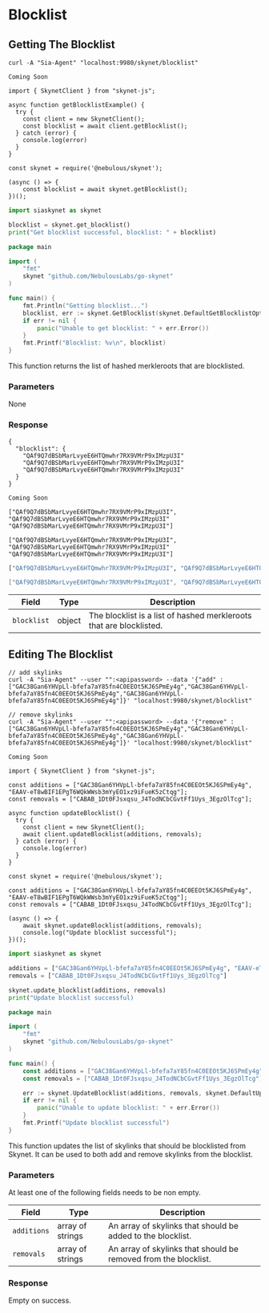 # Blocklist

## Getting The Blocklist

```shell--curl
curl -A "Sia-Agent" "localhost:9980/skynet/blocklist"
```

```shell--cli
Coming Soon
```

```javascript--browser
import { SkynetClient } from "skynet-js";

async function getBlocklistExample() {
  try {
    const client = new SkynetClient();
    const blocklist = await client.getBlocklist();
  } catch (error) {
    console.log(error)
  }
}
```

```javascript--node
const skynet = require('@nebulous/skynet');

(async () => {
	const blocklist = await skynet.getBlocklist();
})();
```

```python
import siaskynet as skynet

blocklist = skynet.get_blocklist()
print("Get blocklist successful, blocklist: " + blocklist)
```

```go
package main

import (
	"fmt"
	skynet "github.com/NebulousLabs/go-skynet"
)

func main() {
	fmt.Println("Getting blocklist...")
	blocklist, err := skynet.GetBlocklist(skynet.DefaultGetBlocklistOptions)
	if err != nil {
		panic("Unable to get blocklist: " + err.Error())
	}
	fmt.Printf("Blocklist: %v\n", blocklist)
}
```

This function returns the list of hashed merkleroots that are blocklisted.

### Parameters

None

### Response

```shell--curl
{
  "blocklist": {
    "QAf9Q7dBSbMarLvyeE6HTQmwhr7RX9VMrP9xIMzpU3I"
    "QAf9Q7dBSbMarLvyeE6HTQmwhr7RX9VMrP9xIMzpU3I"
    "QAf9Q7dBSbMarLvyeE6HTQmwhr7RX9VMrP9xIMzpU3I"
  }
}
```

```shell--cli
Coming Soon
```

```javascript--browser
["QAf9Q7dBSbMarLvyeE6HTQmwhr7RX9VMrP9xIMzpU3I", "QAf9Q7dBSbMarLvyeE6HTQmwhr7RX9VMrP9xIMzpU3I" "QAf9Q7dBSbMarLvyeE6HTQmwhr7RX9VMrP9xIMzpU3I"]
```

```javascript--node
["QAf9Q7dBSbMarLvyeE6HTQmwhr7RX9VMrP9xIMzpU3I", "QAf9Q7dBSbMarLvyeE6HTQmwhr7RX9VMrP9xIMzpU3I" "QAf9Q7dBSbMarLvyeE6HTQmwhr7RX9VMrP9xIMzpU3I"]
```

```python
["QAf9Q7dBSbMarLvyeE6HTQmwhr7RX9VMrP9xIMzpU3I", "QAf9Q7dBSbMarLvyeE6HTQmwhr7RX9VMrP9xIMzpU3I" "QAf9Q7dBSbMarLvyeE6HTQmwhr7RX9VMrP9xIMzpU3I"]
```

```go
["QAf9Q7dBSbMarLvyeE6HTQmwhr7RX9VMrP9xIMzpU3I", "QAf9Q7dBSbMarLvyeE6HTQmwhr7RX9VMrP9xIMzpU3I" "QAf9Q7dBSbMarLvyeE6HTQmwhr7RX9VMrP9xIMzpU3I"]
```

Field | Type | Description
----- | ---- | -----------
`blocklist` | object | The blocklist is a list of hashed merkleroots that are blocklisted.

## Editing The Blocklist

```shell--curl
// add skylinks
curl -A "Sia-Agent" --user "":<apipassword> --data '{"add" : ["GAC38Gan6YHVpLl-bfefa7aY85fn4C0EEOt5KJ6SPmEy4g","GAC38Gan6YHVpLl-bfefa7aY85fn4C0EEOt5KJ6SPmEy4g","GAC38Gan6YHVpLl-bfefa7aY85fn4C0EEOt5KJ6SPmEy4g"]}' "localhost:9980/skynet/blocklist"

// remove skylinks
curl -A "Sia-Agent" --user "":<apipassword> --data '{"remove" : ["GAC38Gan6YHVpLl-bfefa7aY85fn4C0EEOt5KJ6SPmEy4g","GAC38Gan6YHVpLl-bfefa7aY85fn4C0EEOt5KJ6SPmEy4g","GAC38Gan6YHVpLl-bfefa7aY85fn4C0EEOt5KJ6SPmEy4g"]}' "localhost:9980/skynet/blocklist"
```

```shell--cli
Coming Soon
```

```javascript--browser
import { SkynetClient } from "skynet-js";

const additions = ["GAC38Gan6YHVpLl-bfefa7aY85fn4C0EEOt5KJ6SPmEy4g", "EAAV-eT8wBIF1EPgT6WQkWWsb3mYyEO1xz9iFueK5zCtqg"];
const removals = ["CABAB_1Dt0FJsxqsu_J4TodNCbCGvtFf1Uys_3EgzOlTcg"];

async function updateBlocklist() {
  try {
    const client = new SkynetClient();
    await client.updateBlocklist(additions, removals);
  } catch (error) {
    console.log(error)
  }
}
```

```javascript--node
const skynet = require('@nebulous/skynet');

const additions = ["GAC38Gan6YHVpLl-bfefa7aY85fn4C0EEOt5KJ6SPmEy4g", "EAAV-eT8wBIF1EPgT6WQkWWsb3mYyEO1xz9iFueK5zCtqg"];
const removals = ["CABAB_1Dt0FJsxqsu_J4TodNCbCGvtFf1Uys_3EgzOlTcg"];

(async () => {
	await skynet.updateBlocklist(additions, removals);
	console.log("Update blocklist successful");
})();
```

```python
import siaskynet as skynet

additions = ["GAC38Gan6YHVpLl-bfefa7aY85fn4C0EEOt5KJ6SPmEy4g", "EAAV-eT8wBIF1EPgT6WQkWWsb3mYyEO1xz9iFueK5zCtqg"]
removals = ["CABAB_1Dt0FJsxqsu_J4TodNCbCGvtFf1Uys_3EgzOlTcg"]

skynet.update_blocklist(additions, removals)
print("Update blocklist successful)
```

```go
package main

import (
	"fmt"
	skynet "github.com/NebulousLabs/go-skynet"
)

func main() {
	const additions = ["GAC38Gan6YHVpLl-bfefa7aY85fn4C0EEOt5KJ6SPmEy4g", "EAAV-eT8wBIF1EPgT6WQkWWsb3mYyEO1xz9iFueK5zCtqg"]
	const removals = ["CABAB_1Dt0FJsxqsu_J4TodNCbCGvtFf1Uys_3EgzOlTcg"]

	err := skynet.UpdateBlocklist(additions, removals, skynet.DefaultUpdateBlocklistOptions)
	if err != nil {
		panic("Unable to update blocklist: " + err.Error())
	}
	fmt.Printf("Update blocklist successful")
}
```

This function updates the list of skylinks that should be blocklisted from
Skynet. It can be used to both add and remove skylinks from the blocklist.

### Parameters

<aside class="warning">At least one of the following fields needs to be non empty.</aside>

Field | Type | Description
----- | ---- | -----------
`additions` | array of strings | An array of skylinks that should be added to the blocklist.
`removals` | array of strings | An array of skylinks that should be removed from the blocklist.

### Response

Empty on success.
